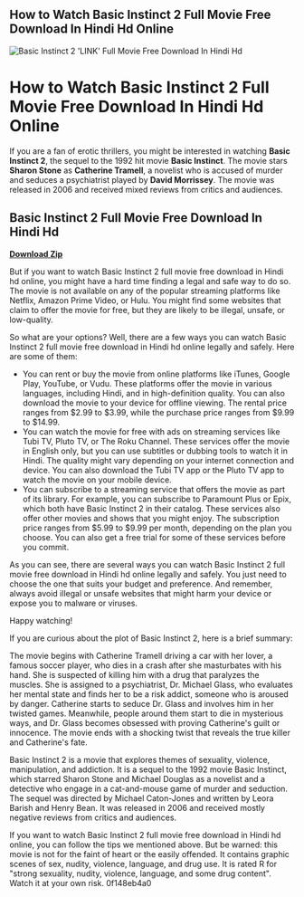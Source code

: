 ## How to Watch Basic Instinct 2 Full Movie Free Download In Hindi Hd Online

 
![Basic Instinct 2 'LINK' Full Movie Free Download In Hindi Hd](https://m.media-amazon.com/images/M/MV5BMTkzNzM3ODY3Nl5BMl5BanBnXkFtZTcwNzMyNDcyNA@@._V1_FMjpg_UX1000_.jpg)

 
# How to Watch Basic Instinct 2 Full Movie Free Download In Hindi Hd Online
  
If you are a fan of erotic thrillers, you might be interested in watching **Basic Instinct 2**, the sequel to the 1992 hit movie **Basic Instinct**. The movie stars **Sharon Stone** as **Catherine Tramell**, a novelist who is accused of murder and seduces a psychiatrist played by **David Morrissey**. The movie was released in 2006 and received mixed reviews from critics and audiences.
 
## Basic Instinct 2 Full Movie Free Download In Hindi Hd


[**Download Zip**](https://www.google.com/url?q=https%3A%2F%2Furluso.com%2F2tM41L&sa=D&sntz=1&usg=AOvVaw34luujgkGyJ9zcF3kHTXmP)

  
But if you want to watch Basic Instinct 2 full movie free download in Hindi hd online, you might have a hard time finding a legal and safe way to do so. The movie is not available on any of the popular streaming platforms like Netflix, Amazon Prime Video, or Hulu. You might find some websites that claim to offer the movie for free, but they are likely to be illegal, unsafe, or low-quality.
  
So what are your options? Well, there are a few ways you can watch Basic Instinct 2 full movie free download in Hindi hd online legally and safely. Here are some of them:
  
- You can rent or buy the movie from online platforms like iTunes, Google Play, YouTube, or Vudu. These platforms offer the movie in various languages, including Hindi, and in high-definition quality. You can also download the movie to your device for offline viewing. The rental price ranges from $2.99 to $3.99, while the purchase price ranges from $9.99 to $14.99.
- You can watch the movie for free with ads on streaming services like Tubi TV, Pluto TV, or The Roku Channel. These services offer the movie in English only, but you can use subtitles or dubbing tools to watch it in Hindi. The quality might vary depending on your internet connection and device. You can also download the Tubi TV app or the Pluto TV app to watch the movie on your mobile device.
- You can subscribe to a streaming service that offers the movie as part of its library. For example, you can subscribe to Paramount Plus or Epix, which both have Basic Instinct 2 in their catalog. These services also offer other movies and shows that you might enjoy. The subscription price ranges from $5.99 to $9.99 per month, depending on the plan you choose. You can also get a free trial for some of these services before you commit.

As you can see, there are several ways you can watch Basic Instinct 2 full movie free download in Hindi hd online legally and safely. You just need to choose the one that suits your budget and preference. And remember, always avoid illegal or unsafe websites that might harm your device or expose you to malware or viruses.
  
Happy watching!
  
If you are curious about the plot of Basic Instinct 2, here is a brief summary:
  
The movie begins with Catherine Tramell driving a car with her lover, a famous soccer player, who dies in a crash after she masturbates with his hand. She is suspected of killing him with a drug that paralyzes the muscles. She is assigned to a psychiatrist, Dr. Michael Glass, who evaluates her mental state and finds her to be a risk addict, someone who is aroused by danger. Catherine starts to seduce Dr. Glass and involves him in her twisted games. Meanwhile, people around them start to die in mysterious ways, and Dr. Glass becomes obsessed with proving Catherine's guilt or innocence. The movie ends with a shocking twist that reveals the true killer and Catherine's fate.
  
Basic Instinct 2 is a movie that explores themes of sexuality, violence, manipulation, and addiction. It is a sequel to the 1992 movie Basic Instinct, which starred Sharon Stone and Michael Douglas as a novelist and a detective who engage in a cat-and-mouse game of murder and seduction. The sequel was directed by Michael Caton-Jones and written by Leora Barish and Henry Bean. It was released in 2006 and received mostly negative reviews from critics and audiences.
  
If you want to watch Basic Instinct 2 full movie free download in Hindi hd online, you can follow the tips we mentioned above. But be warned: this movie is not for the faint of heart or the easily offended. It contains graphic scenes of sex, nudity, violence, language, and drug use. It is rated R for \"strong sexuality, nudity, violence, language, and some drug content\". Watch it at your own risk.
 0f148eb4a0
